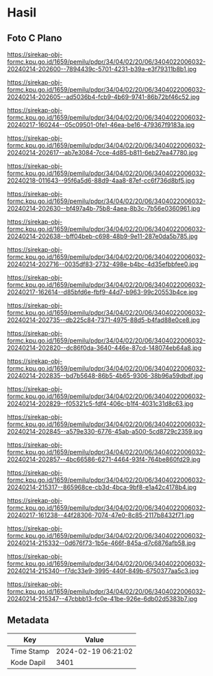 # Hasil

## Foto C Plano

https://sirekap-obj-formc.kpu.go.id/1659/pemilu/pdpr/34/04/02/20/06/3404022006032-20240214-202600--7894439c-5701-4231-b39a-e3f79311b8b1.jpg

https://sirekap-obj-formc.kpu.go.id/1659/pemilu/pdpr/34/04/02/20/06/3404022006032-20240214-202605--ad5036b4-fcb9-4b69-9741-86b72bf46c52.jpg

https://sirekap-obj-formc.kpu.go.id/1659/pemilu/pdpr/34/04/02/20/06/3404022006032-20240217-160244--05c09501-0fe1-46ea-be16-479367f9183a.jpg

https://sirekap-obj-formc.kpu.go.id/1659/pemilu/pdpr/34/04/02/20/06/3404022006032-20240214-202617--ab7e3084-7cce-4d85-b811-6eb27ea47780.jpg

https://sirekap-obj-formc.kpu.go.id/1659/pemilu/pdpr/34/04/02/20/06/3404022006032-20240218-011643--95f6a5d6-88d9-4aa8-87ef-cc6f736d8bf5.jpg

https://sirekap-obj-formc.kpu.go.id/1659/pemilu/pdpr/34/04/02/20/06/3404022006032-20240214-202630--bf497a4b-75b8-4aea-8b3c-7b56e0360961.jpg

https://sirekap-obj-formc.kpu.go.id/1659/pemilu/pdpr/34/04/02/20/06/3404022006032-20240214-202638--bff04beb-c698-48b9-9e11-287e0da5b785.jpg

https://sirekap-obj-formc.kpu.go.id/1659/pemilu/pdpr/34/04/02/20/06/3404022006032-20240214-202716--0035df83-2732-498e-b4bc-4d35efbbfee0.jpg

https://sirekap-obj-formc.kpu.go.id/1659/pemilu/pdpr/34/04/02/20/06/3404022006032-20240217-162614--d85bfd6e-fbf9-44d7-b963-99c20553b4ce.jpg

https://sirekap-obj-formc.kpu.go.id/1659/pemilu/pdpr/34/04/02/20/06/3404022006032-20240214-202735--db225c84-7371-4975-88d5-b4fad88e0ce8.jpg

https://sirekap-obj-formc.kpu.go.id/1659/pemilu/pdpr/34/04/02/20/06/3404022006032-20240214-202820--dc86f0da-3640-446e-87cd-148074eb64a8.jpg

https://sirekap-obj-formc.kpu.go.id/1659/pemilu/pdpr/34/04/02/20/06/3404022006032-20240214-202835--bd7b5648-86b5-4b65-9306-38b96a59dbdf.jpg

https://sirekap-obj-formc.kpu.go.id/1659/pemilu/pdpr/34/04/02/20/06/3404022006032-20240214-202829--f05321c5-fdf4-406c-b1f4-4031c31d8c63.jpg

https://sirekap-obj-formc.kpu.go.id/1659/pemilu/pdpr/34/04/02/20/06/3404022006032-20240214-202845--a579e330-6776-45ab-a500-5cd8729c2359.jpg

https://sirekap-obj-formc.kpu.go.id/1659/pemilu/pdpr/34/04/02/20/06/3404022006032-20240214-202857--4bc66586-6271-4464-93f4-764be860fd29.jpg

https://sirekap-obj-formc.kpu.go.id/1659/pemilu/pdpr/34/04/02/20/06/3404022006032-20240214-215317--865968ce-cb3d-4bca-9bf8-e1a42c4178b4.jpg

https://sirekap-obj-formc.kpu.go.id/1659/pemilu/pdpr/34/04/02/20/06/3404022006032-20240217-161238--44f28306-7074-47e0-8c85-2117b8432f71.jpg

https://sirekap-obj-formc.kpu.go.id/1659/pemilu/pdpr/34/04/02/20/06/3404022006032-20240214-215332--0d676f73-1b5e-466f-845a-d7c6876afb58.jpg

https://sirekap-obj-formc.kpu.go.id/1659/pemilu/pdpr/34/04/02/20/06/3404022006032-20240214-215340--f7dc33e9-3995-440f-849b-6750377aa5c3.jpg

https://sirekap-obj-formc.kpu.go.id/1659/pemilu/pdpr/34/04/02/20/06/3404022006032-20240214-215347--47cbbb13-fc0e-41be-926e-6db02d5383b7.jpg


## Metadata

| Key        | Value               |
| ---------- | ------------------- |
| Time Stamp | 2024-02-19 06:21:02 |
| Kode Dapil | 3401                |



